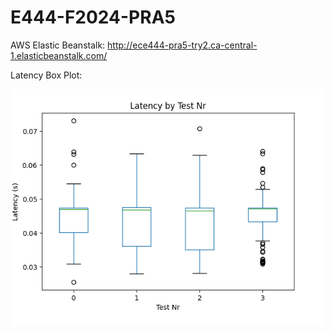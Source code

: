 # E444-F2024-PRA5

AWS Elastic Beanstalk: http://ece444-pra5-try2.ca-central-1.elasticbeanstalk.com/

Latency Box Plot: 

![Picture](/latency_boxplot.png)